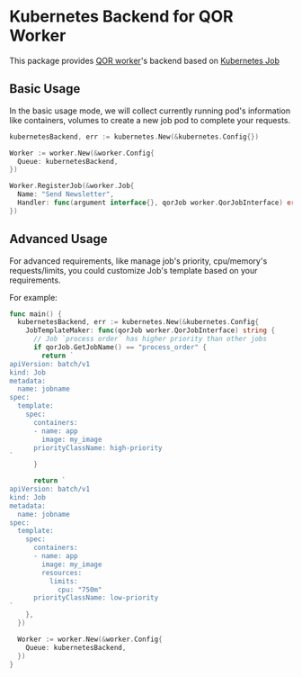 # Kubernetes Backend for QOR Worker

This package provides [QOR worker](http://github.com/driver005/commerce/worker)'s backend based on [Kubernetes Job](https://kubernetes.io/docs/concepts/workloads/controllers/jobs-run-to-completion/)

## Basic Usage

In the basic usage mode, we will collect currently running pod's information like containers, volumes to create a new job pod to complete your requests.

```go
kubernetesBackend, err := kubernetes.New(&kubernetes.Config{})

Worker := worker.New(&worker.Config{
  Queue: kubernetesBackend,
})

Worker.RegisterJob(&worker.Job{
  Name: "Send Newsletter",
  Handler: func(argument interface{}, qorJob worker.QorJobInterface) error {
})
```

## Advanced Usage

For advanced requirements, like manage job's priority, cpu/memory's requests/limits, you could customize Job's template based on your requirements.

For example:

```go
func main() {
  kubernetesBackend, err := kubernetes.New(&kubernetes.Config{
    JobTemplateMaker: func(qorJob worker.QorJobInterface) string {
      // Job `process order` has higher priority than other jobs
      if qorJob.GetJobName() == "process_order" {
        return `
apiVersion: batch/v1
kind: Job
metadata:
  name: jobname
spec:
  template:
    spec:
      containers:
      - name: app
        image: my_image
      priorityClassName: high-priority
`
      }

      return `
apiVersion: batch/v1
kind: Job
metadata:
  name: jobname
spec:
  template:
    spec:
      containers:
      - name: app
        image: my_image
        resources:
          limits:
            cpu: "750m"
      priorityClassName: low-priority
`
    },
  })

  Worker := worker.New(&worker.Config{
    Queue: kubernetesBackend,
  })
}
```
